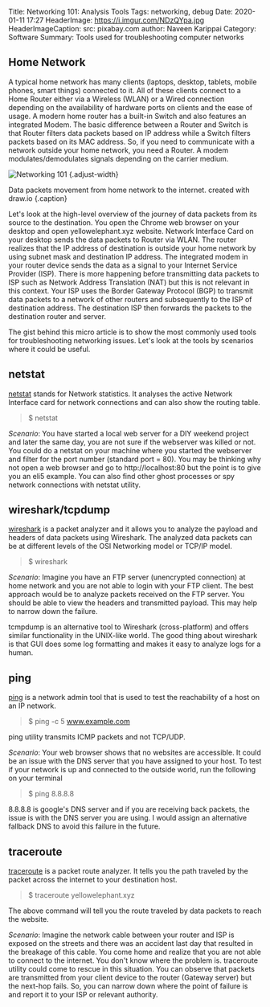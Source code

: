 Title: Networking 101: Analysis Tools
Tags: networking, debug
Date: 2020-01-11 17:27
HeaderImage: https://i.imgur.com/NDzQYpa.jpg
HeaderImageCaption: src: pixabay.com
author: Naveen Karippai
Category: Software
Summary: Tools used for troubleshooting computer networks

## Home Network

A typical home network has many clients (laptops, desktop, tablets, mobile phones, smart things) connected to it. All of these clients connect to a Home Router either via a Wireless (WLAN) or a Wired connection depending on the availability of hardware ports on clients and the ease of usage. A modern home router has a built-in Switch and also features an integrated Modem. The basic difference between a Router and Switch is that Router filters data packets based on IP address while a Switch filters packets based on its MAC address. So, if you need to communicate with a network outside your home network, you need a Router. A modem modulates/demodulates signals depending on the carrier medium.


![Networking 101](https://i.imgur.com/0yCPMJq.png)
{.adjust-width}

Data packets movement from home network to the internet. created with draw.io
{.caption}

Let's look at the high-level overview of the journey of data packets from its source to the destination. You open the Chrome web browser on your desktop and open yellowelephant.xyz website. Network Interface Card on your desktop sends the data packets to Router via WLAN. The router realizes that the IP address of destination is outside your home network by using subnet mask and destination IP address. The integrated modem in your router device sends the data as a signal to your Internet Service Provider (ISP). There is more happening before transmitting data packets to ISP such as Network Address Translation (NAT) but this is not relevant in this context. Your ISP uses the Border Gateway Protocol (BGP) to transmit data packets to a network of other routers and subsequently to the ISP of destination address. The destination ISP then forwards the packets to the destination router and server.

The gist behind this micro article is to show the most commonly used tools for troubleshooting networking issues. Let's look at the tools by scenarios where it could be useful.


## netstat

[netstat](https://en.wikipedia.org/wiki/Netstat) stands for Network statistics. It analyses the active Network Interface card for network connections and can also show the routing table. 

> $ netstat

*Scenario*: You have started a local web server for a DIY weekend project and later the same day, you are not sure if the webserver was killed or not. You could do a netstat on your machine where you started the webserver and filter for the port number (standard port = 80). You may be thinking why not open a web browser and go to http://localhost:80 but the point is to give you an eli5 example. You can also find other ghost processes or spy network connections with netstat utility.


## wireshark/tcpdump

[wireshark](https://en.wikipedia.org/wiki/Wireshark) is a packet analyzer and it allows you to analyze the payload and headers of data packets using Wireshark. The analyzed data packets can be at different levels of the OSI Networking model or TCP/IP model.

> $ wireshark

*Scenario*: Imagine you have an FTP server (unencrypted connection) at home network and you are not able to login with your FTP client. The best approach would be to analyze packets received on the FTP server. You should be able to view the headers and transmitted payload. This may help to narrow down the failure. 

tcmpdump is an alternative tool to Wireshark (cross-platform) and offers similar functionality in the UNIX-like world. The good thing about wireshark is that GUI does some log formatting and makes it easy to analyze logs for a human.


## ping

[ping](https://en.wikipedia.org/wiki/Ping_(networking_utility)) is a network admin tool that is used to test the reachability of a host on an IP network.

> $ ping -c 5 www.example.com

ping utility transmits ICMP packets and not TCP/UDP. 

*Scenario*: Your web browser shows that no websites are accessible. It could be an issue with the DNS server that you have assigned to your host. To test if your network is up and connected to the outside world, run the following on your terminal

> $ ping 8.8.8.8

8.8.8.8 is google's DNS server and if you are receiving back packets, the issue is with the DNS server you are using. I would assign an alternative fallback DNS to avoid this failure in the future.


## traceroute

[traceroute](https://en.wikipedia.org/wiki/Traceroute) is a packet route analyzer. It tells you the path traveled by the packet across the internet to your destination host.

> $ traceroute yellowelephant.xyz

The above command will tell you the route traveled by data packets to reach the website.

*Scenario*: Imagine the network cable between your router and ISP is exposed on the streets and there was an accident last day that resulted in the breakage of this cable. You come home and realize that you are not able to connect to the internet. You don't know where the problem is. traceroute utility could come to rescue in this situation. You can observe that packets are transmitted from your client device to the router (Gateway server) but the next-hop fails. So, you can narrow down where the point of failure is and report it to your ISP or relevant authority.